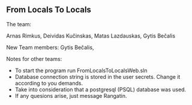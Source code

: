 From Locals To Locals
--------------------------------------------------------------------------------------

The team:

Arnas Rimkus, Deividas Kučinskas, Matas Lazdauskas, Gytis Bečalis

New Team members:
Gytis Bečalis, 

Notes for other teams:
  - To start the program run FromLocalsToLocalsWeb.sln
  - Database connection string is stored in the user secrets. Change it according to you demands. 
  - Take into consideration that a postgresql (PSQL) database was used.
  - If any quesions arise, just message Rangatin.
  
